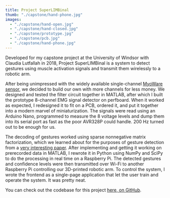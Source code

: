```yaml
---
title: Project SuperLIMBinal
thumb: "./capstone/hand-phone.jpg"
images:
  - "./capstone/hand-open.jpg"
  - "./capstone/hand-closed.jpg"
  - "./capstone/prototype.jpg"
  - "./capstone/pcb.jpg"
  - "./capstone/hand-phone.jpg"
---
```

Developed for my capstone project at the University of Windsor with Claudia Lutfallah in 2018, Project SuperLIMBinal is a system to detect gestures using muscle activation signals and transmit them wirelessly to a robotic arm.

After being unimpressed with the widely available single-channel [MyoWare sensor](https://www.sparkfun.com/products/13723), we decided to build our own with more channels for less money. We designed and tested the filter circuit together in MATLAB, after which I built the prototype 8-channel EMG signal detector on perfboard. When it worked as expected, I redesigned it to fit on a PCB, ordered it, and put it together into a modern marvel of miniaturization. The signals were read using an Arduino Nano, programmed to measure the 8 voltage levels and dump them into its serial port as fast as the poor AVR328P could handle. 200 Hz turned out to be enough for us.

The decoding of gestures worked using sparse nonnegative matrix factorization, which we learned about for the purposes of gesture detection from a [very interesting paper](https://pubmed.ncbi.nlm.nih.gov/19272889/). After implementing and getting it working on prerecorded data in MATLAB, I rewrote it in Python using NumPy and SciPy to do the processing in real time on a Raspberry Pi. The detected gestures and confidence levels were then transmitted over Wi-Fi to another Raspberry Pi controlling our 3D-printed robotic arm. To control the system, I wrote the frontend as a single-page application that let the user train and operate the system. It was pretty neat.

You can check out the codebase for this project [here, on GitHub](https://github.com/sakibc/project-SuperLIMBinal).